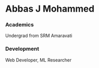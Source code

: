 # Abbas J Mohammed

### Academics

Undergrad from SRM Amaravati

### Development

Web Developer, ML Researcher
